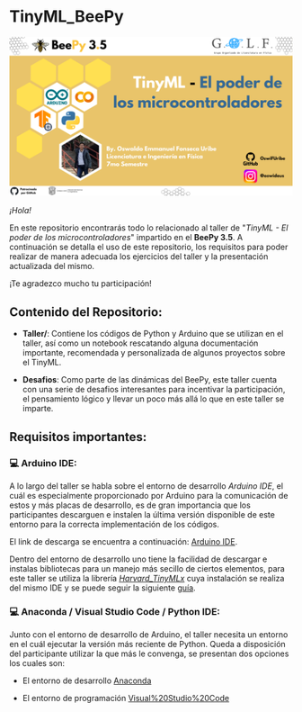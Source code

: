 # TinyML_BeePy

![BeePy_3.5](/BeePy%203.5.png)

*¡Hola!*

En este repositorio encontrarás todo lo relacionado al taller de "*TinyML - El poder de los microcontroladores*" impartido en el **BeePy 3.5**. A continuación se detalla el uso de este repositorio, los requisitos para poder realizar de manera adecuada los ejercicios del taller y la presentación actualizada del mismo.

¡Te agradezco mucho tu participación!

## Contenido del Repositorio:

- **Taller/**: Contiene los códigos de Python y Arduino que se utilizan en el taller, así como un notebook rescatando alguna documentación importante, recomendada y personalizada de algunos proyectos sobre el TinyML.

- **Desafios**: Como parte de las dinámicas del BeePy, este taller cuenta con una serie de desafios interesantes para incentivar la participación, el pensamiento lógico y llevar un poco más allá lo que en este taller se imparte.

## Requisitos importantes:

### 💻 Arduino IDE:

A lo largo del taller se habla sobre el entorno de desarrollo *Arduino IDE*, el cuál es especialmente proporcionado por Arduino para la comunicación de estos y más placas de desarrollo, es de gran importancia que los participantes descarguen e instalen la última versión disponible de este entorno para la correcta implementación de los códigos. 

El link de descarga se encuentra a continuación: [Arduino IDE](https://www.arduino.cc/en/software).

Dentro del entorno de desarrollo uno tiene la facilidad de descargar e instalas bibliotecas para un manejo más secillo de ciertos elementos, para este taller se utiliza la librería *[Harvard_TinyMLx](https://github.com/tinyMLx/arduino-library)* cuya instalación se realiza del mismo IDE y se puede seguir la siguiente [guía](https://docs.arduino.cc/software/ide-v1/tutorials/installing-libraries).

### 💻 Anaconda / Visual Studio Code / Python IDE:

Junto con el entorno de desarrollo de Arduino, el taller necesita un entorno en el cuál ejecutar la versión más reciente de Python. Queda a disposición del participante utilizar la que más le convenga, se presentan dos opciones los cuales son:

- El entorno de desarrollo [Anaconda](https://www.anaconda.com/download)

- El entorno de programación [Visual%20Studio%20Code](https://code.visualstudio.com/download)


